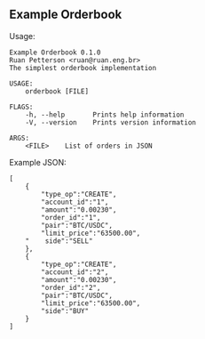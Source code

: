 ## Example Orderbook 

Usage:

    Example Orderbook 0.1.0
    Ruan Petterson <ruan@ruan.eng.br>
    The simplest orderbook implementation
    
    USAGE:
        orderbook [FILE]
    
    FLAGS:
        -h, --help       Prints help information
        -V, --version    Prints version information
    
    ARGS:
        <FILE>    List of orders in JSON

Example JSON:

    [
        {
            "type_op":"CREATE",
            "account_id":"1",
            "amount":"0.00230",
            "order_id":"1",
            "pair":"BTC/USDC",
            "limit_price":"63500.00",
        "    side":"SELL"
        },
        {
            "type_op":"CREATE",
            "account_id":"2",
            "amount":"0.00230",
            "order_id":"2",
            "pair":"BTC/USDC",
            "limit_price":"63500.00",
            "side":"BUY"
        }
    ]
